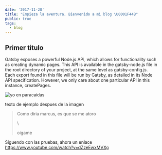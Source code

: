 ```yaml
---
date: '2017-11-28'
title: "Empieza la aventura, Bienvenido a mi blog \U0001F44B"
public: true
tags:
  - blog
---
```

## Primer titulo

Gatsby exposes a powerful Node.js API, which allows for functionality such as creating dynamic pages. This API is available in the gatsby-node.js file in the root directory of your project, at the same level as gatsby-config.js. Each export found in this file will be run by Gatsby, as detailed in its Node API specification. However, we only care about one particular API in this instance, createPages.

![yo en paracaidas](/assets/paracaidas_mozjpeg.jpg "paracaidas")

texto de ejemplo despues de la imagen

> Como diria marcus, es que se me atoro 
>
> \
>
>
> oigame

Siguendo con las pruebas, ahora un enlace <https://www.youtube.com/watch?v=dZzeEwxMVXg>
